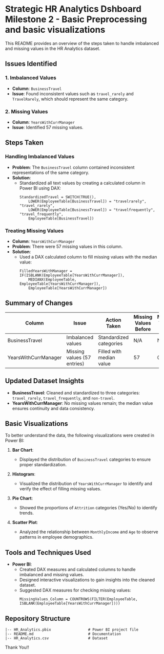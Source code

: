 # Strategic HR Analytics Dshboard Milestone 2 - Basic Preprocessing and basic visualizations

This README provides an overview of the steps taken to handle imbalanced and missing values in the HR Analytics dataset.

## Issues Identified

### 1. Imbalanced Values
- **Column**: `BusinessTravel`
- **Issue**: Found inconsistent values such as `travel_rarely` and `TravelRarely`, which should represent the same category.

### 2. Missing Values
- **Column**: `YearsWithCurrManager`
- **Issue**: Identified 57 missing values.

## Steps Taken

### Handling Imbalanced Values
- **Problem**: The `BusinessTravel` column contained inconsistent representations of the same category.
- **Solution**:
  - Standardized all text values by creating a calculated column in Power BI using DAX:
    ```DAX
    StandardizedTravel = SWITCH(TRUE(),
        LOWER(EmployeeTable[BusinessTravel]) = "travelrarely", "travel_rarely",
        LOWER(EmployeeTable[BusinessTravel]) = "travelfrequently", "travel_frequently",
        EmployeeTable[BusinessTravel])
    ```

### Treating Missing Values
- **Column**: `YearsWithCurrManager`
- **Problem**: There were 57 missing values in this column.
- **Solution**:
  - Used a DAX calculated column to fill missing values with the median value:
    ```DAX
    FilledYearsWithManager = IF(ISBLANK(EmployeeTable[YearsWithCurrManager]),
        MEDIANX(EmployeeTable, EmployeeTable[YearsWithCurrManager]),
        EmployeeTable[YearsWithCurrManager])
    ```

## Summary of Changes

| Column               | Issue                         | Action Taken                    | Missing Values Before | Missing Values After |
|----------------------|-------------------------------|----------------------------------|-----------------------|----------------------|
| BusinessTravel       | Imbalanced values            | Standardized categories         | N/A                   | N/A                  |
| YearsWithCurrManager | Missing values (57 entries)  | Filled with median value        | 57                    | 0                    |

## Updated Dataset Insights
- **BusinessTravel**: Cleaned and standardized to three categories: `travel_rarely`, `travel_frequently`, and `non-travel`.
- **YearsWithCurrManager**: No missing values remain; the median value ensures continuity and data consistency.

## Basic Visualizations

To better understand the data, the following visualizations were created in Power BI:

1. **Bar Chart**:
   - Displayed the distribution of `BusinessTravel` categories to ensure proper standardization.

2. **Histogram**:
   - Visualized the distribution of `YearsWithCurrManager` to identify and verify the effect of filling missing values.

3. **Pie Chart**:
   - Showed the proportions of `Attrition` categories (Yes/No) to identify trends.

4. **Scatter Plot**:
   - Analyzed the relationship between `MonthlyIncome` and `Age` to observe patterns in employee demographics.

## Tools and Techniques Used
- **Power BI**:
  - Created DAX measures and calculated columns to handle imbalanced and missing values.
  - Designed interactive visualizations to gain insights into the cleaned dataset.
  - Suggested DAX measures for checking missing values:
    ```DAX
    MissingValues_Column = COUNTROWS(FILTER(EmployeeTable, ISBLANK(EmployeeTable[YearsWithCurrManager])))
    ```


## Repository Structure

```
|-- HR_Analytics.pbix                 # Power BI project file
|-- README.md                         # Documentation
|-- HR_Analytics.csv                  # Dataset
```

Thank You!!

